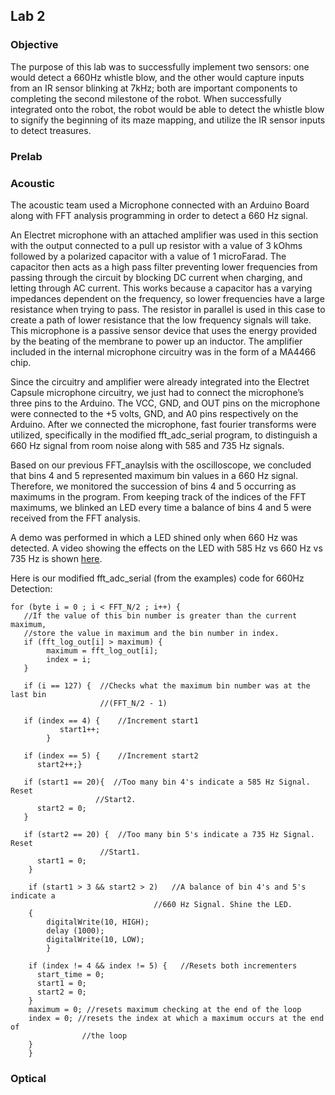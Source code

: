 ## Lab 2

### Objective

The purpose of this lab was to successfully implement two sensors: one would detect a 660Hz whistle blow, and the other would capture inputs from an IR sensor blinking at 7kHz; both are important components to completing the second milestone of the robot. When successfully integrated onto the robot, the robot would be able to detect the whistle blow to signify the beginning of its maze mapping, and utilize the IR sensor inputs to detect treasures.

### Prelab

### Acoustic

The acoustic team used a Microphone connected with an Arduino Board along with FFT analysis programming in order to detect a 660 Hz signal.

An Electret microphone with an attached amplifier was used in this section with the output connected to a pull up resistor with a value of 3 kOhms followed by a polarized capacitor with a value of 1 microFarad.  The capacitor then acts as a high pass filter preventing lower frequencies from passing through the circuit by blocking DC current when charging, and letting through AC current. This works because a capacitor has a varying impedances dependent on the frequency, so lower frequencies have a large resistance when trying to pass. The resistor in parallel is used in this case to create a path of lower resistance that the low frequency signals will take. 
This microphone is a passive sensor device that uses the energy provided by the beating of the membrane to power up an inductor. The amplifier included in the internal microphone circuitry was in the form of a MA4466 chip. 

Since the circuitry and amplifier were already integrated into the Electret Capsule microphone circuitry, we just had to connect the microphone’s three pins to the Arduino. The VCC, GND, and OUT pins on the microphone were connected to the +5 volts, GND, and A0 pins respectively on the Arduino. After we connected the microphone, fast fourier transforms were utilized, specifically in the modified fft_adc_serial program, to distinguish a 660 Hz signal from room noise along with 585 and 735 Hz signals. 

Based on our previous FFT_anaylsis with the oscilloscope, we concluded that bins 4 and 5 represented maximum bin values in a 660 Hz signal. Therefore, we monitored the succession of bins 4 and 5 occurring as maximums in the program. From keeping track of the indices of the FFT maximums, we blinked an LED every time a balance of bins 4 and 5 were received from the FFT analysis.

A demo was performed in which a LED shined only when 660 Hz was detected. A video showing the effects on the LED with 585 Hz vs 660 Hz vs 735 Hz is shown [here](https://www.youtube.com/watch?v=yrrrwozsazk).

Here is our modified fft_adc_serial (from the examples) code for 660Hz Detection:

    for (byte i = 0 ; i < FFT_N/2 ; i++) {
       //If the value of this bin number is greater than the current maximum,     
       //store the value in maximum and the bin number in index.
       if (fft_log_out[i] > maximum) {
        	maximum = fft_log_out[i];
        	index = i;
       }
    
       if (i == 127) {  //Checks what the maximum bin number was at the last bin  
                      	//(FFT_N/2 - 1)

       if (index == 4) {  	//Increment start1
               start1++;
            }

       if (index == 5) {  	//Increment start2
          start2++;}

       if (start1 == 20){  //Too many bin 4's indicate a 585 Hz Signal. Reset  
                       //Start2.
          start2 = 0;
       }
    
       if (start2 == 20) {	//Too many bin 5's indicate a 735 Hz Signal. Reset
                        //Start1.
          start1 = 0;     	 
        }
     	 
        if (start1 > 3 && start2 > 2)	//A balance of bin 4's and 5's indicate a 
                                    //660 Hz Signal. Shine the LED.
        {
            digitalWrite(10, HIGH);
            delay (1000);
            digitalWrite(10, LOW);
            }

        if (index != 4 && index != 5) {   //Resets both incrementers
          start_time = 0;
          start1 = 0;
          start2 = 0;
        }
        maximum = 0; //resets maximum checking at the end of the loop
        index = 0; //resets the index at which a maximum occurs at the end of
                   	//the loop
        }
        }


### Optical


